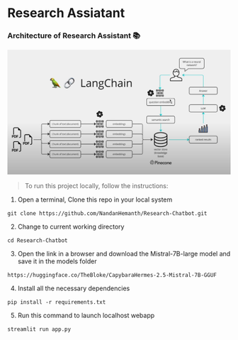 # Research Assiatant

### Architecture of Research Assistant 📚
![Architecture](image.png)

> To run this project locally, follow the instructions:
1. Open a terminal, Clone this repo in your local system
```
git clone https://github.com/NandanHemanth/Research-Chatbot.git
```
2. Change to current working directory
```
cd Research-Chatbot
```
3. Open the link in a browser and download the Mistral-7B-large model and save it in the models folder
```
https://huggingface.co/TheBloke/CapybaraHermes-2.5-Mistral-7B-GGUF 
```
4. Install all the necessary dependencies
```
pip install -r requirements.txt
```
5. Run this command to launch localhost webapp
```
streamlit run app.py
```